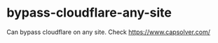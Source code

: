 # bypass-cloudflare-any-site
Can bypass cloudflare on any site. Check https://www.capsolver.com/ 











                                                  